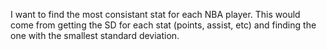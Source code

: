 I want to find the most consistant stat for each NBA player. This would come from getting the SD for each stat (points, assist, etc) and finding the one with the smallest standard deviation.